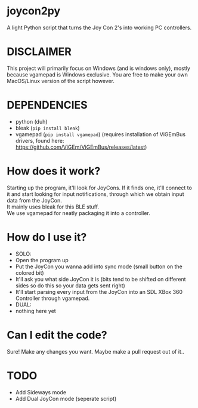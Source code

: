 # joycon2py
A light Python script that turns the Joy Con 2's into working PC controllers.

# DISCLAIMER
This project will primarily focus on Windows (and is windows only), mostly because vgamepad is Windows exclusive. You are free to make your own MacOS/Linux version of the script however. 

# DEPENDENCIES
- python (duh)  
- bleak (`pip install bleak`)  
- vgamepad (`pip install vgamepad`) (requires installation of ViGEmBus drivers, found here: https://github.com/ViGEm/ViGEmBus/releases/latest)  

# How does it work?
Starting up the program, it'll look for JoyCons. If it finds one, it'll connect to it and start looking for input notifications, through which we obtain input data from the JoyCon.  
It mainly uses bleak for this BLE stuff.  
We use vgamepad for neatly packaging it into a controller.  

# How do I use it?
- SOLO:
- Open the program up  
- Put the JoyCon you wanna add into sync mode (small button on the colored bit) 
- It'll ask you what side JoyCon it is (bits tend to be shifted on different sides so do this so your data gets sent right)  
- It'll start parsing every input from the JoyCon into an SDL XBox 360 Controller through vgamepad.  
- DUAL:
- nothing here yet

# Can I edit the code?
Sure! Make any changes you want. Maybe make a pull request out of it..

# TODO
- Add Sideways mode
- Add Dual JoyCon mode (seperate script)
